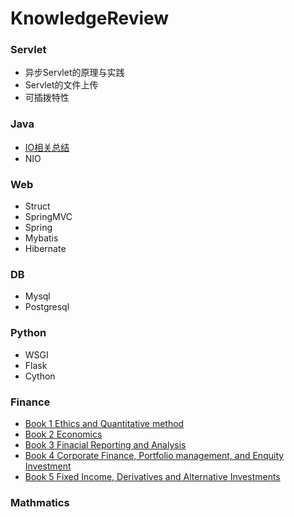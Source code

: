# KnowledgeReview

### Servlet

- 异步Servlet的原理与实践
- Servlet的文件上传
- 可插拨特性

### Java

- [IO相关总结](https://github.com/PassWarer/KnowledgeReview/blob/master/Java/documents/JavaIO.md)
- NIO

### Web
- Struct
- SpringMVC
- Spring
- Mybatis
- Hibernate

### DB
- Mysql
- Postgresql

### Python
- WSGI
- Flask
- Cython

### Finance
- [Book 1 Ethics and Quantitative method]()
- [Book 2 Economics]()
- [Book 3 Finacial Reporting and Analysis]()
- [Book 4 Corporate Finance, Portfolio management, and Enquity Investment]()
- [Book 5 Fixed Income, Derivatives and Alternative Investments]()

### Mathmatics 
